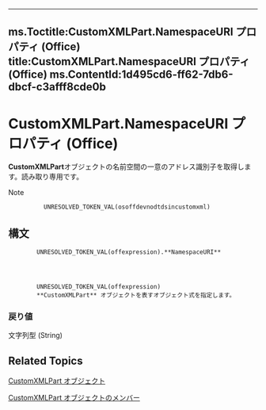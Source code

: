 

---
ms.Toctitle:CustomXMLPart.NamespaceURI プロパティ (Office)
title:CustomXMLPart.NamespaceURI プロパティ (Office)
ms.ContentId:1d495cd6-ff62-7db6-dbcf-c3afff8cde0b
---
# CustomXMLPart.NamespaceURI プロパティ (Office)




**CustomXMLPart**オブジェクトの名前空間の一意のアドレス識別子を取得します。読み取り専用です。

>[!NOTE]
>
              UNRESOLVED_TOKEN_VAL(osoffdevnodtdsincustomxml)
            





## 構文

            UNRESOLVED_TOKEN_VAL(offexpression).**NamespaceURI**




            UNRESOLVED_TOKEN_VAL(offexpression)
            **CustomXMLPart** オブジェクトを表すオブジェクト式を指定します。

### 戻り値
文字列型 (String)





## Related Topics

[CustomXMLPart オブジェクト](a4f90bac-01d6-bba4-f64b-a64e2b122cfd.md)

[CustomXMLPart オブジェクトのメンバー](76fe85f4-5a35-7d12-2989-6f17a094dcdf.md)




